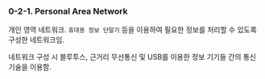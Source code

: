 ### 0-2-1. Personal Area Network

개인 영역 네트워크. `휴대용 정보 단말기` 등을 이용하여 필요한 정보를 처리할 수 있도록 구성한 네트워크임.

네트워크 구성 시 블루투스, 근거리 무선통신 및 USB를 이용한 정보 기기들 간의 통신 기술을 이용함.